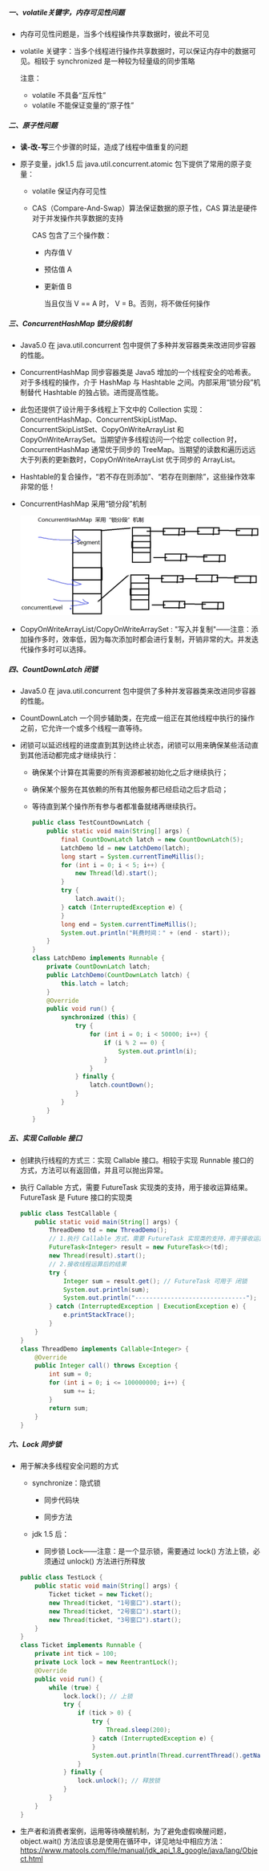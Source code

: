 ##### 一、volatile关键字，内存可见性问题

- 内存可见性问题是，当多个线程操作共享数据时，彼此不可见

- volatile 关键字：当多个线程进行操作共享数据时，可以保证内存中的数据可见。相较于 synchronized 是一种较为轻量级的同步策略

  注意：

  - volatile 不具备“互斥性”
  - volatile 不能保证变量的“原子性”

##### 二、原子性问题

- **读-改-写**三个步骤的时延，造成了线程中值重复的问题

- 原子变量，jdk1.5 后 java.util.concurrent.atomic 包下提供了常用的原子变量：

  - volatile 保证内存可见性

  - CAS（Compare-And-Swap）算法保证数据的原子性，CAS 算法是硬件对于并发操作共享数据的支持

    CAS 包含了三个操作数：

    - 内存值 V

    - 预估值 A

    - 更新值 B

      当且仅当 V == A 时， V = B。否则，将不做任何操作

##### 三、ConcurrentHashMap 锁分段机制

- Java5.0 在 java.util.concurrent 包中提供了多种并发容器类来改进同步容器的性能。
- ConcurrentHashMap 同步容器类是 Java5 增加的一个线程安全的哈希表。对于多线程的操作，介于 HashMap 与 Hashtable 之间。内部采用“锁分段”机制替代 Hashtable 的独占锁。进而提高性能。
- 此包还提供了设计用于多线程上下文中的 Collection 实现：ConcurrentHashMap、ConcurrentSkipListMap、ConcurrentSkipListSet、CopyOnWriteArrayList 和 CopyOnWriteArraySet。当期望许多线程访问一个给定 collection 时，ConcurrentHashMap 通常优于同步的 TreeMap。当期望的读数和遍历远远大于列表的更新数时，CopyOnWriteArrayList 优于同步的 ArrayList。

- Hashtable的复合操作，“若不存在则添加”、“若存在则删除”，这些操作效率非常的低！

- ConcurrentHashMap 采用“锁分段”机制

  !["锁分段"机制示意图](../../../../../resources/images/Snipaste_2022-03-21_17-41-54.png)

- CopyOnWriteArrayList/CopyOnWriteArraySet : "写入并复制"——注意：添加操作多时，效率低，因为每次添加时都会进行复制，开销非常的大。并发迭代操作多时可以选择。

##### 四、CountDownLatch 闭锁

- Java5.0 在 java.util.concurrent 包中提供了多种并发容器类来改进同步容器的性能。

- CountDownLatch 一个同步辅助类，在完成一组正在其他线程中执行的操作之前，它允许一个或多个线程一直等待。

- 闭锁可以延迟线程的进度直到其到达终止状态，闭锁可以用来确保某些活动直到其他活动都完成才继续执行：

  - 确保某个计算在其需要的所有资源都被初始化之后才继续执行；

  - 确保某个服务在其依赖的所有其他服务都已经启动之后才启动；

  - 等待直到某个操作所有参与者都准备就绪再继续执行。

    ```java
    public class TestCountDownLatch {
        public static void main(String[] args) {
            final CountDownLatch latch = new CountDownLatch(5);
            LatchDemo ld = new LatchDemo(latch);
            long start = System.currentTimeMillis();
            for (int i = 0; i < 5; i++) {
                new Thread(ld).start();
            }
            try {
                latch.await();
            } catch (InterruptedException e) {
            }
            long end = System.currentTimeMillis();
            System.out.println("耗费时间：" + (end - start));
        }
    }
    class LatchDemo implements Runnable {
        private CountDownLatch latch;
        public LatchDemo(CountDownLatch latch) {
            this.latch = latch;
        }
        @Override
        public void run() {
            synchronized (this) {
                try {
                    for (int i = 0; i < 50000; i++) {
                        if (i % 2 == 0) {
                            System.out.println(i);
                        }
                    }
                } finally {
                    latch.countDown();
                }
            }
        }
    }
    ```

##### 五、实现 Callable 接口

- 创建执行线程的方式三：实现 Callable 接口。相较于实现 Runnable 接口的方式，方法可以有返回值，并且可以抛出异常。

 * 执行 Callable 方式，需要 FutureTask 实现类的支持，用于接收运算结果。FutureTask 是 Future 接口的实现类

   ```java
   public class TestCallable {
       public static void main(String[] args) {
           ThreadDemo td = new ThreadDemo();
           // 1.执行 Callable 方式，需要 FutureTask 实现类的支持，用于接收运算结果。
           FutureTask<Integer> result = new FutureTask<>(td);
           new Thread(result).start();
           // 2.接收线程运算后的结果
           try {
               Integer sum = result.get(); // FutureTask 可用于 闭锁
               System.out.println(sum);
               System.out.println("-------------------------------");
           } catch (InterruptedException | ExecutionException e) {
               e.printStackTrace();
           }
       }
   }
   class ThreadDemo implements Callable<Integer> {
       @Override
       public Integer call() throws Exception {
           int sum = 0;
           for (int i = 0; i <= 100000000; i++) {
               sum += i;
           }
           return sum;
       }
   }
   ```

##### 六、Lock 同步锁

- 用于解决多线程安全问题的方式

   * synchronize：隐式锁

      - 同步代码块

      - 同步方法

   * jdk 1.5 后：

      - 同步锁 Lock——注意：是一个显示锁，需要通过 lock() 方法上锁，必须通过 unlock() 方法进行所释放

  ```java
  public class TestLock {
      public static void main(String[] args) {
          Ticket ticket = new Ticket();
          new Thread(ticket, "1号窗口").start();
          new Thread(ticket, "2号窗口").start();
          new Thread(ticket, "3号窗口").start();
      }
  }
  class Ticket implements Runnable {
      private int tick = 100;
      private Lock lock = new ReentrantLock();
      @Override
      public void run() {
          while (true) {
              lock.lock(); // 上锁
              try {
                  if (tick > 0) {
                      try {
                          Thread.sleep(200);
                      } catch (InterruptedException e) {
                      }
                      System.out.println(Thread.currentThread().getName() + " 完成售票，余票为：" + --tick);
                  }
              } finally {
                  lock.unlock(); // 释放锁
              }
          }
      }
  }
  ```

- 生产者和消费者案例，运用等待唤醒机制，为了避免虚假唤醒问题，object.wait() 方法应该总是使用在循环中，详见地址中相应方法：https://www.matools.com/file/manual/jdk_api_1.8_google/java/lang/Object.html


























































































































































